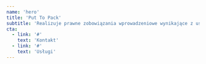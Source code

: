 ```yaml
---
name: 'hero'
title: 'Put To Pack'
subtitle: 'Realizuje prawne zobowiązania wprowadzeniowe wynikające z ustaw firmom, które sprzedają produkty w opakowaniach z własnym logo.'
cta:
  - link: '#'
    text: 'Kontakt'
  - link: '#'
    text: 'Usługi'
---
```

